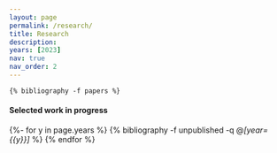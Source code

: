 ```yaml
---
layout: page
permalink: /research/
title: Research
description:
years: [2023]
nav: true
nav_order: 2
---
```

<!-- _pages/publications.md -->

<div class="publications">

    {% bibliography -f papers %}

</div>

#### Selected work in progress

<div class="unpublished">

{%- for y in page.years %}
  {% bibliography -f unpublished -q @*[year={{y}}]* %}
{% endfor %}

</div>

